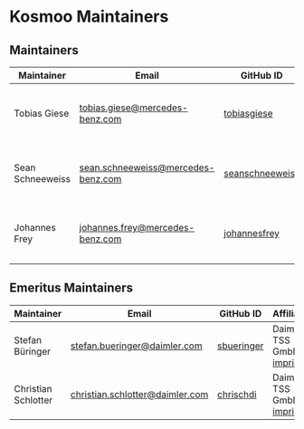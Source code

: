<!-- SPDX-License-Identifier: MIT --->

# Kosmoo Maintainers

## Maintainers

| Maintainer       | Email                                | GitHub ID                                             | Affiliation                                                                                                                      | Joined     |
| ---------------- | ------------------------------------ | ----------------------------------------------------- | -------------------------------------------------------------------------------------------------------------------------------- | ---------- |
| Tobias Giese     | <tobias.giese@mercedes-benz.com>     | [tobiasgiese](https://github.com/tobiasgiese)         | Mercedes-Benz Tech Innovation GmbH, [imprint](https://github.com/mercedes-benz/daimler-foss/blob/master/PROVIDER_INFORMATION.md) | 2022-03-18 |
| Sean Schneeweiss | <sean.schneeweiss@mercedes-benz.com> | [seanschneeweiss](https://github.com/seanschneeweiss) | Mercedes-Benz Tech Innovation GmbH, [imprint](https://github.com/mercedes-benz/daimler-foss/blob/master/PROVIDER_INFORMATION.md) | 2022-03-18 |
| Johannes Frey    | <johannes.frey@mercedes-benz.com>    | [johannesfrey](https://github.com/johannesfrey)       | Mercedes-Benz Tech Innovation GmbH, [imprint](https://github.com/mercedes-benz/daimler-foss/blob/master/PROVIDER_INFORMATION.md) | 2022-04-20 |

## Emeritus Maintainers

| Maintainer          | Email                             | GitHub ID                                   | Affiliation                                                                                       | Joined     | Left       |
| ------------------- | --------------------------------- | ------------------------------------------- | ------------------------------------------------------------------------------------------------- | ---------- | ---------- |
| Stefan Büringer     | <stefan.bueringer@daimler.com>    | [sbueringer](https://github.com/sbueringer) | Daimler TSS GmbH, [imprint](https://github.com/Daimler/daimler-foss/blob/master/LEGAL_IMPRINT.md) | -          | 2021-06-30 |
| Christian Schlotter | <christian.schlotter@daimler.com> | [chrischdi](https://github.com/chrischdi)   | Daimler TSS GmbH, [imprint](https://github.com/Daimler/daimler-foss/blob/master/LEGAL_IMPRINT.md) | 2019-08-07 | 2022-03-31 |
